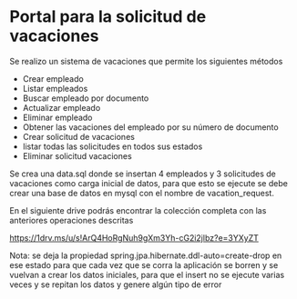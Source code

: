 # Portal para la solicitud de vacaciones
Se realizo un sistema de vacaciones que permite los siguientes métodos
- Crear empleado
- Listar empleados
- Buscar empleado por documento
- Actualizar empleado
- Eliminar empleado
- Obtener las vacaciones del empleado por su número de documento
- Crear solicitud de vacaciones
- listar todas las solicitudes en todos sus estados
- Eliminar solicitud vacaciones

Se crea una data.sql donde se insertan 4 empleados y  3 solicitudes de vacaciones como carga inicial de datos, para que esto se ejecute se debe crear una base de datos en mysql con el nombre de vacation_request.

En el siguiente drive podrás encontrar la colección completa con las anteriores operaciones descritas

https://1drv.ms/u/s!ArQ4HoRgNuh9gXm3Yh-cG2i2jlbz?e=3YXyZT

Nota: se deja la propiedad spring.jpa.hibernate.ddl-auto=create-drop en ese estado para que cada vez que se corra la aplicación se borren y se vuelvan a crear los datos iniciales, para que el insert no se ejecute varias veces y se repitan los datos y genere algún tipo de error

